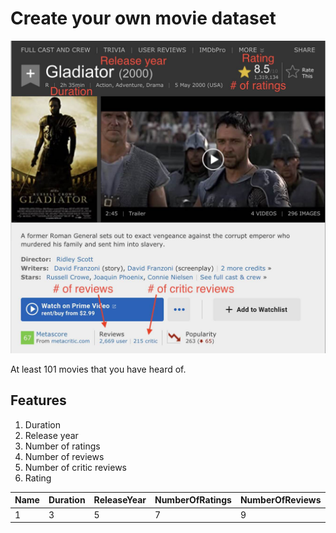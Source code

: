 # Create your own movie dataset
<p align="center">
  <img src="imdb.jpg" height=500>
</p>

At least 101 movies that you have heard of.

## Features
1. Duration
1. Release year
1. Number of ratings
1. Number of reviews
1. Number of critic reviews
1. Rating


| Name | Duration | ReleaseYear | NumberOfRatings | NumberOfReviews | NumberOfCriticReviews | Rating |
| --- | --- | --- | --- | --- | --- | --- |
| 1 | 3 | 5 | 7 | 9 | 11 | 13 |

